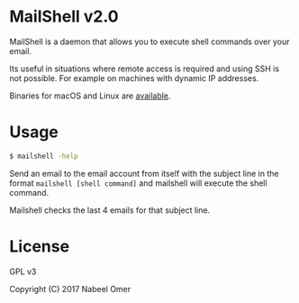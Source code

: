 # MailShell v2.0
MailShell is a daemon that allows you to execute shell commands over your email.

Its useful in situations where remote access is required and using SSH is not possible. For example on machines with dynamic IP addresses.

Binaries for macOS and Linux are [available](https://github.com/nabeelomer/MailShell/releases/tag/v2.0).

# Usage
```zsh
$ mailshell -help
```

Send an email to the email account from itself with the subject line in the format `mailshell [shell command]` and mailshell will execute the shell command.

Mailshell checks the last 4 emails for that subject line.

# License
GPL v3

Copyright (C) 2017 Nabeel Omer